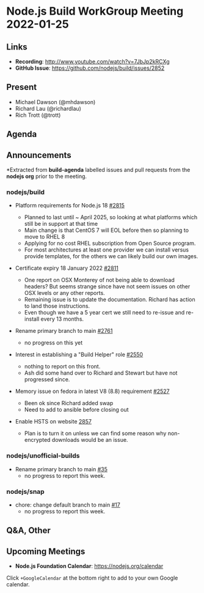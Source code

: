 # Node.js  Build WorkGroup Meeting 2022-01-25

## Links

* **Recording**:  http://www.youtube.com/watch?v=7JbJp2kRCXg
* **GitHub Issue**: https://github.com/nodejs/build/issues/2852

## Present

* Michael Dawson (@mhdawson)
* Richard Lau (@richardlau)
* Rich Trott (@trott)

## Agenda

## Announcements

*Extracted from **build-agenda** labelled issues and pull requests from the **nodejs org** prior to the meeting.


### nodejs/build


* Platform requirements for Node.js 18 [#2815](https://github.com/nodejs/build/issues/2815)
  * Planned to last until ~ April 2025, so looking at what platforms which still be in support
    at that time
  * Main change is that CentOS 7 will EOL before then so planning to move to RHEL 8
  * Applying for no cost RHEL subscription from Open Source program. 
  * For most architectures at least one provider we can install versus provide templates, for the
    others we can likely build our own images.

* Certificate expiry 18 January 2022 [#2811](https://github.com/nodejs/build/issues/2811)
  * One report on OSX Monterey of not being able to download headers? But seems strange
    since have not seem issues on other OSX levels or any other reports.
  * Remaining issue is to update the documentation. Richard has action to land those
    instructions.
  * Even though we have a 5 year cert we still need to re-issue and re-install every 13 months.

* Rename primary branch to main [#2761](https://github.com/nodejs/build/issues/2761)
  * no progress on this yet

* Interest in establishing a "Build Helper" role    [#2550](https://github.com/nodejs/build/issues/2550)
  * nothing to report on this front.
  * Ash did some hand over to Richard and Stewart but have not progressed since.
    
* Memory issue on fedora in latest V8 (8.8) requirement [#2527](https://github.com/nodejs/build/issues/2527)
  * Been ok since Richard added swap
  * Need to add to ansible before closing out

* Enable HSTS on website [2857](https://github.com/nodejs/build/issues/2857)
  * Plan is to turn it on unless we can find some reason why non-encrypted downloads would be
     an issue.

### nodejs/unofficial-builds

* Rename primary branch to main [#35](https://github.com/nodejs/unofficial-builds/issues/35)
  * no progress to report this week.

### nodejs/snap

* chore: change default branch to main [#17](https://github.com/nodejs/snap/pull/17)
  * no progress to report this week.

## Q&A, Other


## Upcoming Meetings


* **Node.js Foundation Calendar**: <https://nodejs.org/calendar>


Click `+GoogleCalendar` at the bottom right to add to your own Google calendar.
